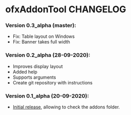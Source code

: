 ofxAddonTool CHANGELOG
======================

### Version 0.3_alpha (master):
- Fix: Table layout on Windows
- Fix: Banner takes full width

### Version 0.2_alpha (28-09-2020):
- Improves display layout
- Added help
- Supports arguments
- Create git repository with instructions

### Version 0.1_alpha (20-09-2020):
- [Initial release](https://github.com/d3cod3/Mosaic/commit/da0737283725eed5f7431ef09f024f8fe27a3158), allowing to check the addons folder.

